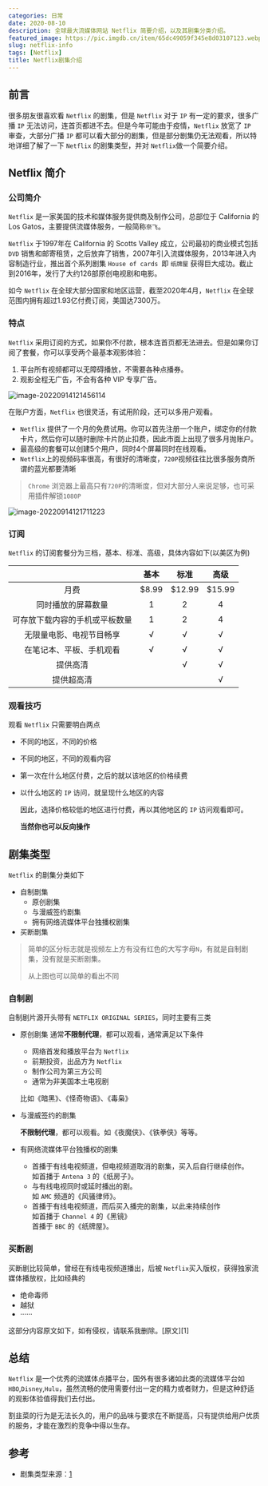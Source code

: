 ```yaml
---
categories: 日常
date: 2020-08-10
description: 全球最大流媒体网站 Netflix 简要介绍，以及其剧集分类介绍。
featured_image: https://pic.imgdb.cn/item/65dc49059f345e8d03107123.webp
slug: netflix-info
tags: [Netflix]
title: Netflix剧集介绍
---
```

## 前言

很多朋友很喜欢看 `Netflix` 的剧集，但是 `Netflix` 对于 `IP` 有一定的要求，很多广播 `IP` 无法访问，连首页都进不去。但是今年可能由于疫情，`Netflix` 放宽了 `IP` 审查，大部分广播 `IP` 都可以看大部分的剧集，但是部分剧集仍无法观看，所以特地详细了解了一下 `Netflix` 的剧集类型，并对 `Netflix`做一个简要介绍。

## Netflix 简介

### 公司简介

`Netflix` 是一家美国的技术和媒体服务提供商及制作公司，总部位于 California 的 Los Gatos，主要提供流媒体服务，一般简称`奈飞`。

`Netflix` 于1997年在 California 的 Scotts Valley 成立，公司最初的商业模式包括 `DVD` 销售和邮寄租赁，之后放弃了销售，2007年引入流媒体服务，2013年进入内容制造行业，推出首个系列剧集 `House of cards `即 `纸牌屋` 获得巨大成功。截止到2016年，发行了大约126部原创电视剧和电影。

如今 `Netflix` 在全球大部分国家和地区运营，截至2020年4月，`Netflix` 在全球范围内拥有超过1.93亿付费订阅，美国达7300万。

### 特点

`Netflix` 采用订阅的方式，如果你不付款，根本连首页都无法进去。但是如果你订阅了套餐，你可以享受两个最基本观影体验：

1. 平台所有视频都可以无障碍播放，不需要各种点播券。
2. 观影全程无广告，不会有各种 VIP 专享广告。

![image-20220914121456114](https://pic.imgdb.cn/item/6321575d16f2c2beb1776735.png)

在账户方面，`Netflix` 也很灵活，有试用阶段，还可以多用户观看。

- `Netflix` 提供了一个月的免费试用。你可以首先注册一个账户，绑定你的付款卡片，然后你可以随时删除卡片防止扣费，因此市面上出现了很多月抛账户。
- 最高级的套餐可以创建5个用户，同时4个屏幕同时在线观看。
- `Netflix`上的视频码率很高，有很好的清晰度，`720P`视频往往比很多服务商所谓的蓝光都要清晰

> `Chrome` 浏览器上最高只有`720P`的清晰度，但对大部分人来说足够，也可采用插件解锁`1080P`

![image-20220914121711223](https://pic.imgdb.cn/item/6321560b16f2c2beb1761e4a.png)

### 订阅

`Netflix` 的订阅套餐分为三档，基本、标准、高级，具体内容如下(以美区为例)

|                                | 基本  |  标准  |  高级  |
| :----------------------------: | :---: | :----: | :----: |
|              月费              | $8.99 | $12.99 | $15.99 |
|       同时播放的屏幕数量       |   1   |   2    |   4    |
| 可存放下载内容的手机或平板数量 |   1   |   2    |   4    |
|    无限量电影、电视节目畅享    |   √   |   √    |   √    |
|    在笔记本、平板、手机观看    |   √   |   √    |   √    |
|            提供高清            |       |   √    |   √    |
|           提供超高清           |       |        |   √    |

### 观看技巧

观看 `Netflix` 只需要明白两点

- 不同的地区，不同的价格

- 不同的地区，不同的观看内容

- 第一次在什么地区付费，之后的就以该地区的价格续费

- 以什么地区的 `IP`  访问，就呈现什么地区的内容

  因此，选择价格较低的地区进行付费，再以其他地区的 `IP` 访问观看即可。
  
  **当然你也可以反向操作**

## 剧集类型

`Netflix` 的剧集分类如下

- 自制剧集
  - 原创剧集
  - 与漫威签约剧集
  - 拥有网络流媒体平台独播权剧集
- 买断剧集

> 简单的区分标志就是视频左上方有没有红色的大写字母`N`，有就是自制剧集，没有就是买断剧集。
>
> 从上图也可以简单的看出不同

### 自制剧

自制剧片源开头带有 `NETFLIX ORIGINAL SERIES`，同时主要有三类

-  原创剧集
   通常**不限制代理**，都可以观看，通常满足以下条件

   - 网络首发和播放平台为 `Netflix`
   - 前期投资，出品方为 `Netflix`
   - 制作公司为第三方公司
   - 通常为非美国本土电视剧

   比如《暗黑》、《怪奇物语》、《毒枭》

- 与漫威签约的剧集

   **不限制代理**，都可以观看。如《夜魔侠》、《铁拳侠》等等。
- 有网络流媒体平台独播权的剧集

   - 首播于有线电视频道，但电视频道取消的剧集，买入后自行继续创作。  
     如首播于 `Antena 3` 的《纸房子》。
   - 与有线电视同时或延时播出的剧。  
     如 `AMC` 频道的《风骚律师》。
   - 首播于有线电视频道，而后买入播完的剧集，以此来持续创作  
     如首播于 `Channel 4` 的《黑镜》  
     首播于 `BBC` 的《纸牌屋》。

### 买断剧

买断剧比较简单，曾经在有线电视频道播出，后被 `Netflix`买入版权，获得独家流媒体播放权，比如经典的

- 绝命毒师
- 越狱
- ······

这部分内容原文如下，如有侵权，请联系我删除。[原文][1]

## 总结

`Netflix` 是一个优秀的流媒体点播平台，国外有很多诸如此类的流媒体平台如 `HBO`,`Disney`,`Hulu`，虽然流畅的使用需要付出一定的精力或者财力，但是这种舒适的观影体验值得我们去付出。

割韭菜的行为是无法长久的，用户的品味与要求在不断提高，只有提供给用户优质的服务，才能在激烈的竞争中得以生存。

## 参考

- 剧集类型来源：[1](https://liujiapu.me/post/%E4%BD%A0%E7%94%A8netflix%E5%90%97/) 
